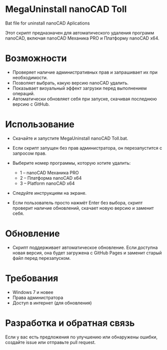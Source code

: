 # MegaUninstall nanoCAD Toll
Bat file for uninstall nanoCAD Aplications

Этот скрипт предназначен для автоматического удаления программ nanoCAD, включая nanoCAD Механика PRO и Платформу nanoCAD x64.

# Возможности

* Проверяет наличие административных прав и запрашивает их при необходимости.
* Позволяет выбрать, какую версию nanoCAD удалить.
* Показывает визуальный эффект загрузки перед выполнением операций.
* Автоматически обновляет себя при запуске, скачивая последнюю версию с GitHub.

# Использование

* Скачайте и запустите MegaUninstall nanoCAD Toll.bat.
* Если скрипт запущен без прав администратора, он перезапустится с запросом прав.
* Выберите номер программы, которую хотите удалить:
  * 1 – nanoCAD Механика PRO
  * 2 – Платформа nanoCAD x64
  * 3 – Platform nanoCAD x64 

* Следуйте инструкциям на экране.
* Если пользователь просто нажмёт Enter без выбора, скрипт проверит наличие обновлений, скачает новую версию и заменит себя.

# Обновление
* Скрипт поддерживает автоматическое обновление. Если доступна новая версия, она будет загружена с GitHub Pages и заменит старый файл перед перезапуском.

# Требования
* Windows 7 и новее
* Права администратора
* Доступ в интернет (для обновления)

# Разработка и обратная связь
Если у вас есть предложения по улучшению или обнаружены ошибки, создайте issue или отправьте pull request.
